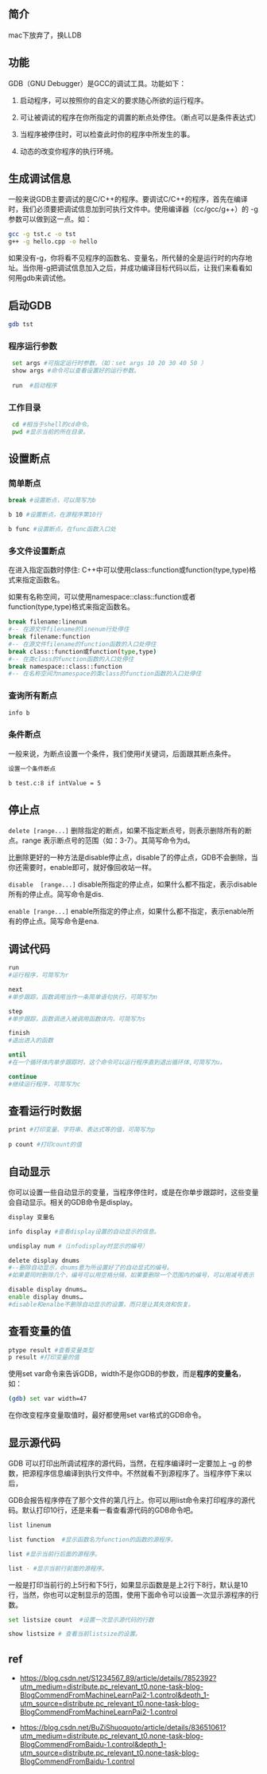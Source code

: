 ## 简介

mac下放弃了，换LLDB

## 功能

GDB（GNU Debugger）是GCC的调试工具。功能如下：

1. 启动程序，可以按照你的自定义的要求随心所欲的运行程序。

2. 可让被调试的程序在你所指定的调置的断点处停住。（断点可以是条件表达式）

3. 当程序被停住时，可以检查此时你的程序中所发生的事。

4. 动态的改变你程序的执行环境。

## 生成调试信息

 一般来说GDB主要调试的是C/C++的程序。要调试C/C++的程序，首先在编译时，我们必须要把调试信息加到可执行文件中。使用编译器（cc/gcc/g++）的 -g 参数可以做到这一点。如：

```bash
gcc -g tst.c -o tst
g++ -g hello.cpp -o hello
```



 如果没有-g，你将看不见程序的函数名、变量名，所代替的全是运行时的内存地址。当你用-g把调试信息加入之后，并成功编译目标代码以后，让我们来看看如何用gdb来调试他。

## 启动GDB

```bash
gdb tst
```

### 程序运行参数

```bash
 set args #可指定运行时参数。（如：set args 10 20 30 40 50 ）
 show args #命令可以查看设置好的运行参数。
 
 run  #启动程序
```

### 工作目录

```bash
 cd #相当于shell的cd命令。
 pwd #显示当前的所在目录。
```

## 设置断点

### 简单断点

```bash
break #设置断点，可以简写为b

b 10 #设置断点，在源程序第10行

b func #设置断点，在func函数入口处
```

### 多文件设置断点

在进入指定函数时停住:
 C++中可以使用class::function或function(type,type)格式来指定函数名。

如果有名称空间，可以使用namespace::class::function或者function(type,type)格式来指定函数名。

```bash
break filename:linenum 
#-- 在源文件filename的linenum行处停住
break filename:function 
#-- 在源文件filename的function函数的入口处停住
break class::function或function(type,type) 
#-- 在类class的function函数的入口处停住
break namespace::class::function 
#-- 在名称空间为namespace的类class的function函数的入口处停住
```

### 查询所有断点

```bash
info b
```

### 条件断点

 一般来说，为断点设置一个条件，我们使用if关键词，后面跟其断点条件。

```bash
设置一个条件断点

b test.c:8 if intValue = 5
```

## 停止点

`delete [range...]` 删除指定的断点，如果不指定断点号，则表示删除所有的断点。range 表示断点号的范围（如：3-7）。其简写命令为d。


比删除更好的一种方法是disable停止点，disable了的停止点，GDB不会删除，当你还需要时，enable即可，就好像回收站一样。

`disable  [range...]` disable所指定的停止点，如果什么都不指定，表示disable所有的停止点。简写命令是dis.

`enable [range...]` enable所指定的停止点，如果什么都不指定，表示enable所有的停止点。简写命令是ena.



## 调试代码

```bash
run 
#运行程序，可简写为r

next 
#单步跟踪，函数调用当作一条简单语句执行，可简写为n

step 
#单步跟踪，函数调进入被调用函数体内，可简写为s

finish 
#退出进入的函数

until 
#在一个循环体内单步跟踪时，这个命令可以运行程序直到退出循环体,可简写为u。

continue 
#继续运行程序，可简写为c

```

## 查看运行时数据

```bash
print #打印变量、字符串、表达式等的值，可简写为p
 
p count #打印count的值
```

## 自动显示

你可以设置一些自动显示的变量，当程序停住时，或是在你单步跟踪时，这些变量会自动显示。相关的GDB命令是display。

```bash
display 变量名

info display #查看display设置的自动显示的信息。

undisplay num #（infodisplay时显示的编号）

delete display dnums 
#--删除自动显示，dnums意为所设置好了的自动显式的编号。
#如果要同时删除几个，编号可以用空格分隔，如果要删除一个范围内的编号，可以用减号表示（如：2-5）

disable display dnums…
enable display dnums…
#disable和enalbe不删除自动显示的设置，而只是让其失效和恢复。
```

## 查看变量的值

```bash
ptype result #查看变量类型
p result #打印变量的值
```

使用set var命令来告诉GDB，width不是你GDB的参数，而是**程序的变量名**，如：

```bash
(gdb) set var width=47
```

在你改变程序变量取值时，最好都使用set var格式的GDB命令。

## 显示源代码

 GDB 可以打印出所调试程序的源代码，当然，在程序编译时一定要加上 –g 的参数，把源程序信息编译到执行文件中。不然就看不到源程序了。当程序停下来以后，

 GDB会报告程序停在了那个文件的第几行上。你可以用list命令来打印程序的源代码。默认打印10行，还是来看一看查看源代码的GDB命令吧。

```bash
list linenum

list function  #显示函数名为function的函数的源程序。

list #显示当前行后面的源程序。

list - #显示当前行前面的源程序。
```

一般是打印当前行的上5行和下5行，如果显示函数是是上2行下8行，默认是10行，当然，你也可以定制显示的范围，使用下面命令可以设置一次显示源程序的行数。


```bash
set listsize count  #设置一次显示源代码的行数

show listsize # 查看当前listsize的设置。
```






## ref

- https://blog.csdn.net/S1234567_89/article/details/7852392?utm_medium=distribute.pc_relevant_t0.none-task-blog-BlogCommendFromMachineLearnPai2-1.control&depth_1-utm_source=distribute.pc_relevant_t0.none-task-blog-BlogCommendFromMachineLearnPai2-1.control

- https://blog.csdn.net/BuZiShuoquoto/article/details/83651061?utm_medium=distribute.pc_relevant_t0.none-task-blog-BlogCommendFromBaidu-1.control&depth_1-utm_source=distribute.pc_relevant_t0.none-task-blog-BlogCommendFromBaidu-1.control

